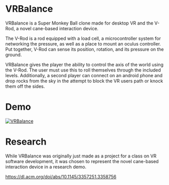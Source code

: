 # VRBalance
VRBalance is a Super Monkey Ball clone made for desktop VR and the V-Rod, a novel cane-based interaction device. 

The V-Rod is a rod equipped with a load cell, a microcontroller system for networking the pressure, as well as a place to mount an oculus controller.
Put together, V-Rod can sense its position, rotation, and its pressure on the ground.

VRBalance gives the player the ability to control the axis of the world using the V-Rod. The user must use this to roll themselves through the included levels.
Additionally, a second player can connect on an android phone and drop rocks from the sky in the attempt to block the VR users path or knock them off the sides.

# Demo

[![VRBalance](http://img.youtube.com/vi/i2r21RyKtuk/0.jpg)](https://www.youtube.com/watch?v=i2r21RyKtuk)
  
# Research

While VRBalance was originally  just made as a project for a class on VR software development, it was chosen to represent the novel cane-based interaction device in a research demo.

https://dl.acm.org/doi/abs/10.1145/3357251.3358756
